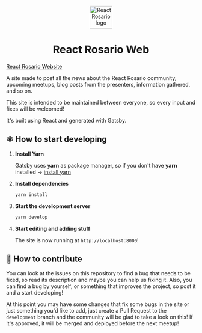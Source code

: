 <p align="center">
  <a href="https://reactrosario.netlify.com">
    <img alt="React Rosario logo" src="https://i.imgur.com/98A4COv.png" width="60" />
  </a>
</p>
<h1 align="center">
  React Rosario Web
</h1>

[React Rosario Website](https://reactrosario.netlify.com)

A site made to post all the news about the React Rosario community, upcoming meetups, blog posts from the presenters, information gathered, and so on.

This site is intended to be maintained between everyone, so every input and fixes will be welcomed!

It's built using React and generated with Gatsby.


## ⚛️ How to start developing


1.  **Install Yarn**

    Gatsby uses **yarn** as package manager, so if you don't have **yarn** installed -> [install yarn](https://yarnpkg.com/en/docs/install)

2. **Install dependencies**

    ```sh
    yarn install
    ```

2.  **Start the development server**

    ```sh
    yarn develop
    ```

3.  **Start editing and adding stuff**

    The site is now running at `http://localhost:8000`!
    


## 🔭 How to contribute

You can look at the issues on this repository to find a bug that needs to be fixed, so read its description and maybe you can help us fixing it. Also, you can find a bug by yourself, or something that improves the project, so post it and a start developing!

At this point you may have some changes that fix some bugs in the site or just something you'd like to add, just create a Pull Request to the `development` branch and the community will be glad to take a look on this!
If it's approved, it will be merged and deployed before the next meetup!

